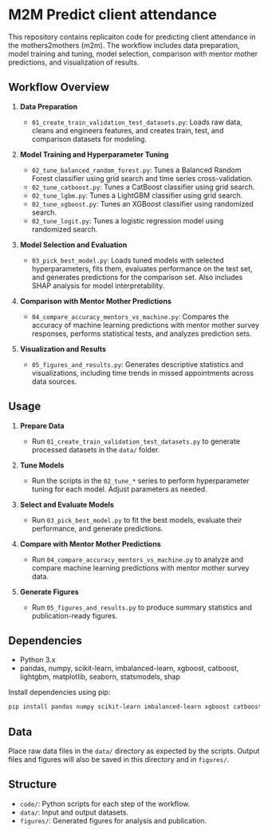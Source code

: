 # M2M Predict client attendance

This repository contains replicaiton code for predicting client attendance in the mothers2mothers (m2m). The workflow includes data preparation, model training and tuning, model selection, comparison with mentor mother predictions, and visualization of results.

## Workflow Overview

1. **Data Preparation**
   - `01_create_train_validation_test_datasets.py`: Loads raw data, cleans and engineers features, and creates train, test, and comparison datasets for modeling.

2. **Model Training and Hyperparameter Tuning**
   - `02_tune_balanced_random_forest.py`: Tunes a Balanced Random Forest classifier using grid search and time series cross-validation.
   - `02_tune_catboost.py`: Tunes a CatBoost classifier using grid search.
   - `02_tune_lgbm.py`: Tunes a LightGBM classifier using grid search.
   - `02_tune_xgboost.py`: Tunes an XGBoost classifier using randomized search.
   - `02_tune_logit.py`: Tunes a logistic regression model using randomized search.

3. **Model Selection and Evaluation**
   - `03_pick_best_model.py`: Loads tuned models with selected hyperparameters, fits them, evaluates performance on the test set, and generates predictions for the comparison set. Also includes SHAP analysis for model interpretability.

4. **Comparison with Mentor Mother Predictions**
   - `04_compare_accuracy_mentors_vs_machine.py`: Compares the accuracy of machine learning predictions with mentor mother survey responses, performs statistical tests, and analyzes prediction sets.

5. **Visualization and Results**
   - `05_figures_and_results.py`: Generates descriptive statistics and visualizations, including time trends in missed appointments across data sources.

## Usage

1. **Prepare Data**
   - Run `01_create_train_validation_test_datasets.py` to generate processed datasets in the `data/` folder.

2. **Tune Models**
   - Run the scripts in the `02_tune_*` series to perform hyperparameter tuning for each model. Adjust parameters as needed.

3. **Select and Evaluate Models**
   - Run `03_pick_best_model.py` to fit the best models, evaluate their performance, and generate predictions.

4. **Compare with Mentor Mother Predictions**
   - Run `04_compare_accuracy_mentors_vs_machine.py` to analyze and compare machine learning predictions with mentor mother survey data.

5. **Generate Figures**
   - Run `05_figures_and_results.py` to produce summary statistics and publication-ready figures.

## Dependencies

- Python 3.x
- pandas, numpy, scikit-learn, imbalanced-learn, xgboost, catboost, lightgbm, matplotlib, seaborn, statsmodels, shap

Install dependencies using pip:

```bash
pip install pandas numpy scikit-learn imbalanced-learn xgboost catboost lightgbm matplotlib seaborn statsmodels shap
```

## Data

Place raw data files in the `data/` directory as expected by the scripts. Output files and figures will also be saved in this directory and in `figures/`.

## Structure

- `code/`: Python scripts for each step of the workflow.
- `data/`: Input and output datasets.
- `figures/`: Generated figures for analysis and publication.

